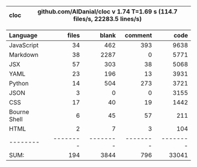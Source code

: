 cloc|github.com/AlDanial/cloc v 1.74  T=1.69 s (114.7 files/s, 22283.5 lines/s)
--- | ---

Language|files|blank|comment|code
:-------|-------:|-------:|-------:|-------:
JavaScript|34|462|393|9638
Markdown|38|2287|0|5771
JSX|57|303|38|5068
YAML|23|196|13|3931
Python|14|504|273|3721
JSON|3|0|0|3155
CSS|17|40|19|1442
Bourne Shell|6|45|57|211
HTML|2|7|3|104
--------|--------|--------|--------|--------
SUM:|194|3844|796|33041
